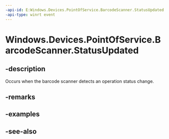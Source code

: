 ----api-id: E:Windows.Devices.PointOfService.BarcodeScanner.StatusUpdated
-api-type: winrt event
---<!-- Event syntaxpublic event Windows.Foundation.TypedEventHandler StatusUpdated<Windows.Devices.PointOfService.BarcodeScanner,  Windows.Devices.PointOfService.BarcodeScannerStatusUpdatedEventArgs>--># Windows.Devices.PointOfService.BarcodeScanner.StatusUpdated## -descriptionOccurs when the barcode scanner detects an operation status change.## -remarks## -examples## -see-also
